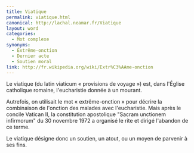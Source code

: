 ```yaml
---
title: Viatique
permalink: viatique.html
canonical: http://lachal.neamar.fr/Viatique
layout: word
categories:
  - Mot complexe
synonyms:
  - Êxtrême-onction
  - Dernier acte
  - Soutien moral
link: http://fr.wikipedia.org/wiki/Extr%C3%AAme-onction
---
```


Le viatique (du latin viaticum « provisions de voyage ») est, dans l'Église catholique romaine, l'eucharistie donnée à un mourant.

Autrefois, on utilisait le mot « extrême-onction » pour décrire la combinaison de l'onction des malades avec l'eucharistie. Mais après le concile Vatican II, la constitution apostolique "Sacram unctionem infirmorum" du 30 novembre 1972 a organisé le rite et dirigé l'abandon de ce terme.

Le viatique désigne donc un soutien, un atout, ou un moyen de parvenir à ses fins.

